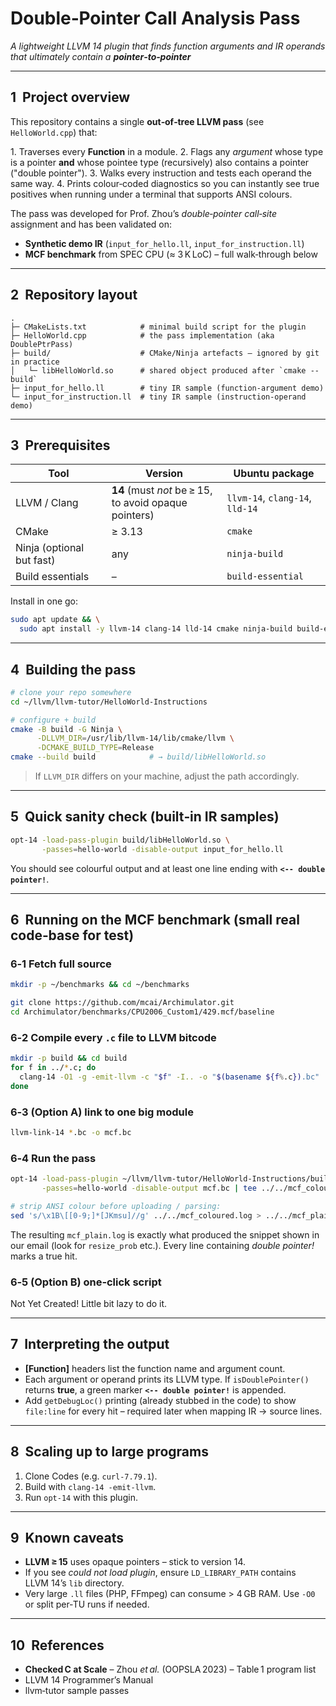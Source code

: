 # Double‑Pointer Call Analysis Pass

*A lightweight LLVM 14 plugin that finds function arguments and IR operands that ultimately contain a **pointer‑to‑pointer***

---

## 1  Project overview

This repository contains a single **out‑of‑tree LLVM pass** (see `HelloWorld.cpp`) that:

1. Traverses every **Function** in a module.
2. Flags any *argument* whose type is a pointer **and** whose pointee type (recursively) also contains a pointer ("double pointer").
3. Walks every instruction and tests each operand the same way.
4. Prints colour‑coded diagnostics so you can instantly see true positives when running under a terminal that supports ANSI colours.

The pass was developed for Prof. Zhou’s *double‑pointer call‑site* assignment and has been validated on:

* **Synthetic demo IR** (`input_for_hello.ll`, `input_for_instruction.ll`)
* **MCF benchmark** from SPEC CPU (≈ 3 K LoC) – full walk‑through below

---

## 2  Repository layout

```
.
├─ CMakeLists.txt            # minimal build script for the plugin
├─ HelloWorld.cpp            # the pass implementation (aka DoublePtrPass)
├─ build/                    # CMake/Ninja artefacts – ignored by git in practice
│   └─ libHelloWorld.so      # shared object produced after `cmake --build`
├─ input_for_hello.ll        # tiny IR sample (function‑argument demo)
└─ input_for_instruction.ll  # tiny IR sample (instruction‑operand demo)
```

---

## 3  Prerequisites

| Tool                      | Version                                               | Ubuntu package                  |
| ------------------------- | ----------------------------------------------------- | ------------------------------- |
| LLVM / Clang              | **14** (must *not* be ≥ 15, to avoid opaque pointers) | `llvm-14`, `clang-14`, `lld-14` |
| CMake                     | ≥ 3.13                                                | `cmake`                         |
| Ninja (optional but fast) | any                                                   | `ninja-build`                   |
| Build essentials          | –                                                     | `build-essential`               |

Install in one go:

```bash
sudo apt update && \
  sudo apt install -y llvm-14 clang-14 lld-14 cmake ninja-build build-essential
```

---

## 4  Building the pass

```bash
# clone your repo somewhere
cd ~/llvm/llvm-tutor/HelloWorld-Instructions

# configure + build
cmake -B build -G Ninja \
      -DLLVM_DIR=/usr/lib/llvm-14/lib/cmake/llvm \
      -DCMAKE_BUILD_TYPE=Release
cmake --build build            # → build/libHelloWorld.so
```

> If `LLVM_DIR` differs on your machine, adjust the path accordingly.

---

## 5  Quick sanity check (built‑in IR samples)

```bash
opt-14 -load-pass-plugin build/libHelloWorld.so \
       -passes=hello-world -disable-output input_for_hello.ll
```

You should see colourful output and at least one line ending with **`<-- double pointer!`**.

---

## 6  Running on the MCF benchmark (small real code‑base for test)

### 6‑1 Fetch full source

```bash
mkdir -p ~/benchmarks && cd ~/benchmarks

git clone https://github.com/mcai/Archimulator.git
cd Archimulator/benchmarks/CPU2006_Custom1/429.mcf/baseline
```

### 6‑2 Compile every `.c` file to LLVM bitcode

```bash
mkdir -p build && cd build
for f in ../*.c; do
  clang-14 -O1 -g -emit-llvm -c "$f" -I.. -o "$(basename ${f%.c}).bc"
done
```

### 6‑3 (Option A) link to one big module

```bash
llvm-link-14 *.bc -o mcf.bc
```

### 6‑4 Run the pass

```bash
opt-14 -load-pass-plugin ~/llvm/llvm-tutor/HelloWorld-Instructions/build/libHelloWorld.so \
       -passes=hello-world -disable-output mcf.bc | tee ../../mcf_coloured.log

# strip ANSI colour before uploading / parsing:
sed 's/\x1B\[[0-9;]*[JKmsu]//g' ../../mcf_coloured.log > ../../mcf_plain.log
```

The resulting `mcf_plain.log` is exactly what produced the snippet shown in our email (look for `resize_prob` etc.).  Every line containing *double pointer!* marks a true hit.

### 6‑5 (Option B) one‑click script

Not Yet Created! Little bit lazy to do it. 

---

## 7  Interpreting the output

* **\[Function]** headers list the function name and argument count.
* Each argument or operand prints its LLVM type.  If `isDoublePointer()` returns **true**,
  a green marker **`<-- double pointer!`** is appended.
* Add `getDebugLoc()` printing (already stubbed in the code) to show `file:line` for every hit – required later when mapping IR → source lines.

---

## 8  Scaling up to large programs

1. Clone Codes (e.g. `curl-7.79.1`).
2. Build with `clang-14 -emit-llvm`.
3. Run `opt-14` with this plugin.

---

## 9  Known caveats

* **LLVM ≥ 15** uses opaque pointers – stick to version 14.
* If you see *could not load plugin*, ensure `LD_LIBRARY_PATH` contains LLVM 14’s `lib` directory.
* Very large `.ll` files (PHP, FFmpeg) can consume > 4 GB RAM.  Use `-O0` or split per‑TU runs if needed.

---

## 10  References

* **Checked C at Scale** – Zhou *et al.* (OOPSLA 2023) – Table 1 program list
* LLVM 14 Programmer’s Manual
* llvm‑tutor sample passes
